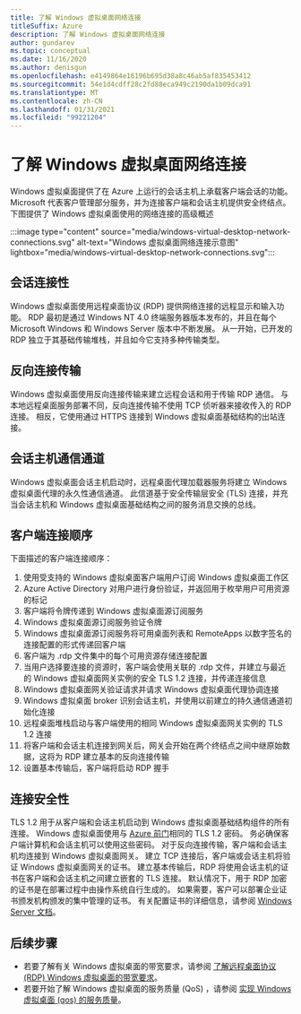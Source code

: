 ```yaml
---
title: 了解 Windows 虚拟桌面网络连接
titleSuffix: Azure
description: 了解 Windows 虚拟桌面网络连接
author: gundarev
ms.topic: conceptual
ms.date: 11/16/2020
ms.author: denisgun
ms.openlocfilehash: e4149864e16196b695d38a8c46ab5af835453412
ms.sourcegitcommit: 54e1d4cdff28c2fd88eca949c2190da1b09dca91
ms.translationtype: MT
ms.contentlocale: zh-CN
ms.lasthandoff: 01/31/2021
ms.locfileid: "99221204"
---
```

# <a name="understanding-windows-virtual-desktop-network-connectivity"></a>了解 Windows 虚拟桌面网络连接

Windows 虚拟桌面提供了在 Azure 上运行的会话主机上承载客户端会话的功能。 Microsoft 代表客户管理部分服务，并为连接客户端和会话主机提供安全终结点。 下图提供了 Windows 虚拟桌面使用的网络连接的高级概述

:::image type="content" source="media/windows-virtual-desktop-network-connections.svg" alt-text="Windows 虚拟桌面网络连接示意图" lightbox="media/windows-virtual-desktop-network-connections.svg":::

## <a name="session-connectivity"></a>会话连接性

Windows 虚拟桌面使用远程桌面协议 (RDP) 提供网络连接的远程显示和输入功能。 RDP 最初是通过 Windows NT 4.0 终端服务器版本发布的，并且在每个 Microsoft Windows 和 Windows Server 版本中不断发展。 从一开始，已开发的 RDP 独立于其基础传输堆栈，并且如今它支持多种传输类型。

## <a name="reverse-connect-transport"></a>反向连接传输

Windows 虚拟桌面使用反向连接传输来建立远程会话和用于传输 RDP 通信。 与本地远程桌面服务部署不同，反向连接传输不使用 TCP 侦听器来接收传入的 RDP 连接。 相反，它使用通过 HTTPS 连接到 Windows 虚拟桌面基础结构的出站连接。

## <a name="session-host-communication-channel"></a>会话主机通信通道

Windows 虚拟桌面会话主机启动时，远程桌面代理加载器服务将建立 Windows 虚拟桌面代理的永久性通信通道。 此信道基于安全传输层安全 (TLS) 连接，并充当会话主机和 Windows 虚拟桌面基础结构之间的服务消息交换的总线。

## <a name="client-connection-sequence"></a>客户端连接顺序

下面描述的客户端连接顺序：

1. 使用受支持的 Windows 虚拟桌面客户端用户订阅 Windows 虚拟桌面工作区
2. Azure Active Directory 对用户进行身份验证，并返回用于枚举用户可用资源的标记
3. 客户端将令牌传递到 Windows 虚拟桌面源订阅服务
4. Windows 虚拟桌面源订阅服务验证令牌
5. Windows 虚拟桌面源订阅服务将可用桌面列表和 RemoteApps 以数字签名的连接配置的形式传递回客户端
6. 客户端为 .rdp 文件集中的每个可用资源存储连接配置
7. 当用户选择要连接的资源时，客户端会使用关联的 .rdp 文件，并建立与最近的 Windows 虚拟桌面网关实例的安全 TLS 1.2 连接，并传递连接信息
8. Windows 虚拟桌面网关验证请求并请求 Windows 虚拟桌面代理协调连接
9. Windows 虚拟桌面 broker 识别会话主机，并使用以前建立的持久通信通道初始化连接
10. 远程桌面堆栈启动与客户端使用的相同 Windows 虚拟桌面网关实例的 TLS 1.2 连接
11. 将客户端和会话主机连接到网关后，网关会开始在两个终结点之间中继原始数据，这将为 RDP 建立基本的反向连接传输
12. 设置基本传输后，客户端将启动 RDP 握手

## <a name="connection-security"></a>连接安全性

TLS 1.2 用于从客户端和会话主机启动到 Windows 虚拟桌面基础结构组件的所有连接。 Windows 虚拟桌面使用与 [Azure 前门](../frontdoor/front-door-faq.md#what-are-the-current-cipher-suites-supported-by-azure-front-door)相同的 TLS 1.2 密码。 务必确保客户端计算机和会话主机可以使用这些密码。
对于反向连接传输，客户端和会话主机均连接到 Windows 虚拟桌面网关。 建立 TCP 连接后，客户端或会话主机将验证 Windows 虚拟桌面网关的证书。
建立基本传输后，RDP 将使用会话主机的证书在客户端和会话主机之间建立嵌套的 TLS 连接。 默认情况下，用于 RDP 加密的证书是在部署过程中由操作系统自行生成的。 如果需要，客户可以部署企业证书颁发机构颁发的集中管理的证书。 有关配置证书的详细信息，请参阅 [Windows Server 文档](/troubleshoot/windows-server/remote/remote-desktop-listener-certificate-configurations)。

## <a name="next-steps"></a>后续步骤

* 若要了解有关 Windows 虚拟桌面的带宽要求，请参阅 [了解远程桌面协议 (RDP) Windows 虚拟桌面的带宽要求](rdp-bandwidth.md)。
* 若要开始了解 Windows 虚拟桌面的服务质量 (QoS) ，请参阅 [实现 Windows 虚拟桌面 (qos) 的服务质量](rdp-quality-of-service-qos.md)。
